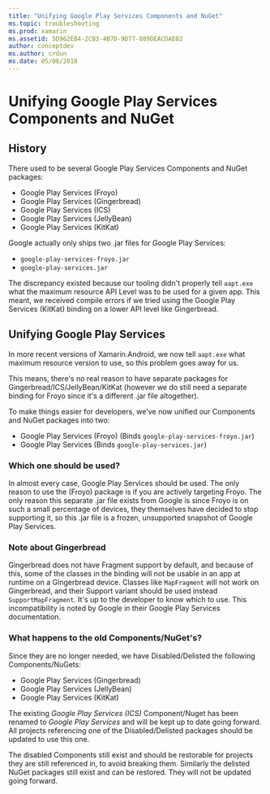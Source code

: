 ```yaml
---
title: "Unifying Google Play Services Components and NuGet"
ms.topic: troubleshooting
ms.prod: xamarin
ms.assetid: 5D962EB4-2CB3-4B7D-9D77-889DEACDAE02
author: conceptdev
ms.author: crdun
ms.date: 05/08/2018
---
```


# Unifying Google Play Services Components and NuGet

## History

There used to be several Google Play Services Components and NuGet packages:

- Google Play Services (Froyo)
- Google Play Services (Gingerbread)
- Google Play Services (ICS)
- Google Play Services (JellyBean)
- Google Play Services (KitKat)

Google actually only ships two .jar files for Google Play Services:

- `google-play-services-froyo.jar`
- `google-play-services.jar`

The discrepancy existed because our tooling didn't properly tell `aapt.exe` what the maximum resource API Level was to be used for a given app. This meant, we received compile errors if we tried using the Google Play Services (KitKat) binding on a lower API level like Gingerbread.

## Unifying Google Play Services

In more recent versions of Xamarin.Android, we now tell `aapt.exe` what maximum resource version to use, so this problem goes away for us.

This means, there's no real reason to have separate packages for Gingerbread/ICS/JellyBean/KitKat (however we do still need a separate binding for Froyo since it's a different .jar file altogether).

To make things easier for developers, we've now unified our Components and NuGet packages into two:

- Google Play Services (Froyo) (Binds `google-play-services-froyo.jar`)
- Google Play Services (Binds `google-play-services.jar`)

### Which one should be used?

In almost every case, Google Play Services should be used. The only reason to use the (Froyo) package is if you are actively targeting Froyo. The only reason this separate .jar file exists from Google is since Froyo is on such a small percentage of devices, they themselves have decided to stop supporting it, so this .jar file is a frozen, unsupported snapshot of Google Play Services.

### Note about Gingerbread

Gingerbread does not have Fragment support by default, and because of this, some of the classes in the binding will not be usable in an app at runtime on a Gingerbread device. Classes like `MapFragment` will not work on Gingerbread, and their Support variant should be used instead `SupportMapFragment`. It's up to the developer to know which to use. This incompatibility is noted by Google in their Google Play Services documentation.

### What happens to the old Components/NuGet's?

Since they are no longer needed, we have Disabled/Delisted the following Components/NuGets:

- Google Play Services (Gingerbread)
- Google Play Services (JellyBean)
- Google Play Services (KitKat)

The existing _Google Play Services (ICS)_ Component/Nuget has been renamed to _Google Play Services_ and will be kept up to date going forward. All projects referencing one of the Disabled/Delisted packages should be updated to use this one.

The disabled Components still exist and should be restorable for projects they are still referenced in, to avoid breaking them. Similarly the delisted NuGet packages still exist and can be restored. They will not be updated going forward.
